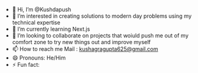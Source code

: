 - 👋 Hi, I’m @Kushdapush
- 👀 I’m interested in creating solutions to modern day problems using my technical expertise
- 🌱 I’m currently learning Next.js
- 💞️ I’m looking to collaborate on projects that woiuld push me out of my comfort zone to try new things out and improve myself
- 📫 How to reach me Mail : kushagragupta625@gmail.com
- 😄 Pronouns: He/Him
- ⚡ Fun fact: 

<!---
Kushdapush/Kushdapush is a ✨ special ✨ repository because its `README.md` (this file) appears on your GitHub profile.
You can click the Preview link to take a look at your changes.
--->
